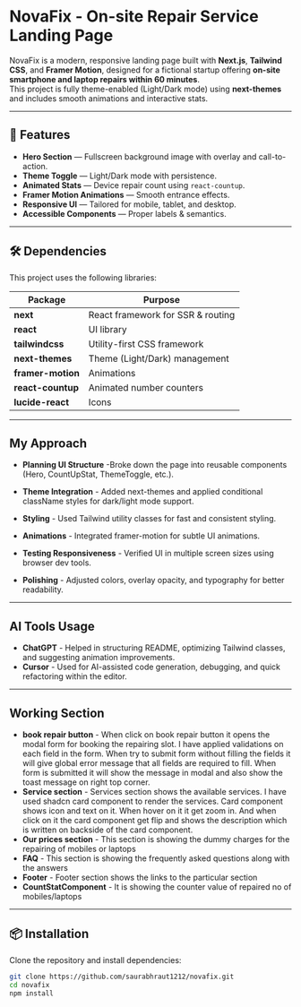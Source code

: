 # NovaFix - On-site Repair Service Landing Page

NovaFix is a modern, responsive landing page built with **Next.js**, **Tailwind CSS**, and **Framer Motion**, designed for a fictional startup offering **on-site smartphone and laptop repairs within 60 minutes**.  
This project is fully theme-enabled (Light/Dark mode) using **next-themes** and includes smooth animations and interactive stats.

---

## 🚀 Features
- **Hero Section** — Fullscreen background image with overlay and call-to-action.
- **Theme Toggle** — Light/Dark mode with persistence.
- **Animated Stats** — Device repair count using `react-countup`.
- **Framer Motion Animations** — Smooth entrance effects.
- **Responsive UI** — Tailored for mobile, tablet, and desktop.
- **Accessible Components** — Proper labels & semantics.

---

## 🛠 Dependencies
This project uses the following libraries:

| Package           | Purpose                           |
| ----------------- | --------------------------------- |
| **next**          | React framework for SSR & routing |
| **react**         | UI library                        |
| **tailwindcss**   | Utility-first CSS framework       |
| **next-themes**   | Theme (Light/Dark) management     |
| **framer-motion** | Animations                        |
| **react-countup** | Animated number counters          |
| **lucide-react**  | Icons                             |
---

## My Approach
- **Planning UI Structure** -Broke down the page into reusable components (Hero, CountUpStat, ThemeToggle, etc.).

- **Theme Integration** - Added next-themes and applied conditional className styles for dark/light mode support.

- **Styling** - Used Tailwind utility classes for fast and consistent styling.

- **Animations** - Integrated framer-motion for subtle UI animations.

- **Testing Responsiveness** - Verified UI in multiple screen sizes using browser dev tools.

- **Polishing** - Adjusted colors, overlay opacity, and typography for better readability.
---

## AI Tools Usage
- **ChatGPT** - Helped in structuring README, optimizing Tailwind classes, and suggesting animation improvements.
- **Cursor** - Used for AI-assisted code generation, debugging, and quick refactoring within the editor.
---

## Working Section
- **book repair button** - When click on book repair button it opens the modal form for booking the repairing slot. I have applied validations on each field in the form. When try to submit form without filling the fields it will give global error message that all fields are required to fill. When form is submitted it will show the message in modal and also show the toast message on right top corner.
-  **Service section** - Services section shows the available services. I have used shadcn card component to render the services. Card component shows icon and text on it. When hover on it it get zoom in. And when click on it the card component get flip and shows the description which is written on backside of the card component.
-  **Our prices section** - This section is showing the dummy charges for the repairing of mobiles or laptops
-  **FAQ** - This section is showing the frequently asked questions along with the answers
-  **Footer** - Footer section shows the links to the particular section
-  **CountStatComponent** - It is showing the counter value of repaired no of mobiles/laptops
  ---
## 📦 Installation

Clone the repository and install dependencies:

```bash
git clone https://github.com/saurabhraut1212/novafix.git
cd novafix
npm install
